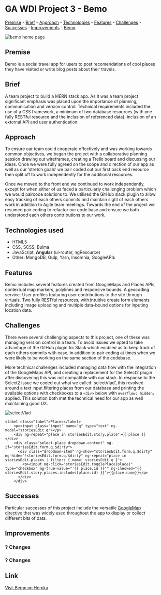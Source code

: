 # GA WDI Project 3 - Bemo
[Premise](#premise "premise") - [Brief](#brief "brief") - [Approach](#approach "approach") - [Technologies](#technologies-used "technologies") - [Features](#features "features") - [Challenges](#challenges "challenges") - [Successes](#successes "successes") - [Improvements](#improvements "improvements") - [Bemo](https://bemo-app.herokuapp.com "Bemo")

<img src="https://i.imgur.com/YSZG3q9.png" alt="bemo home page">

## Premise
Bemo is a social travel app for users to post recomendations of cool places they have visited or write blog posts about their travels.

## Brief
A team project to build a MERN stack app.  As it was a team project significant emphasis was placed upon the importance of planning, communication and version control.  Technical requirements included the use of a CSS framework, a minimum of two database resources (with one fully RESTful resource and the inclusion of referenced data), inclusion of an external API and user authentication.

## Approach
To ensure our team could cooperate effectively and was working towards common objectives, we began the project with a collaborative planning session drawing out wireframes, creating a Trello board and discussing our ideas.  Once we were fully agreed on the scope and direction of our app as well as our 'stretch goals' we pair coded out our first back end resource then split off to work independently for the additional resources.

Once we moved to the front end we continued to work independently, except for when either of us faced a particularly challenging problem which we would paircode solutions to.  We utilised the GitHub slack plugin to allow easy tracking of each others commits and maintain sight of each others work in addition to Agile team meetings.  Towards the end of the project we resumed pair coding to refactor our code base and ensure we both understood each others contributions to our work.

## Technologies used
* HTML5
* CSS, SCSS, Bulma
* JavaScript, **Angular** (ui-router, ngResource)
* Other: MongoDB, Gulp, Yarn, Insomnia, GoogleAPIs

## Features
Bemo includes several features created from GoogleMaps and Places APIs, contextual map markers, polylines and responsive bounds.  A geocoding service.  User profiles featuring user contributions to the site through virtuals.  Two fully RESTful resources, with intuitive create form elements including image uploading and multiple data-bound options for inputing location data.

## Challenges
There were several challenging aspects to this project, one of these was managing version control in a team.  To avoid issues we opted to take advantage of the GitHub plugin for Slack which enabled us to keep track of each others commits with ease, in addition to pair coding at times when we were likely to be working on the same section of the codebase.

More technical challenges included managing data flow with the integration of the GoogleMaps API, and creating a replacement for the Select2 plugin after discovering this was not compatible with our stack.  In response to the Select2 issue we coded out what we called 'selectVlad', this revolved around a text input filtering places from our database and printing the available options with checkboxes to a `<div>` below with `overflow: hidden;` applied.  This solution both met the technical need for our app as well maintaining good UX.

<img src="https://i.imgur.com/h43yFTW.png" alt="selectVlad">

```
<label class="label">Places</label>
    <p><input class="input" name="q" type="text" ng-model="storiesEdit.q"></p>
    <div ng-repeat="place in storiesEdit.story.place">{{ place }}</div>
    <div class="select-place dropdown-content" ng-if="storiesEdit.form.q.$dirty">
      <div class="dropdown-item" ng-show="storiesEdit.form.q.$dirty" ng-hide="!storiesEdit.form.q.$dirty" ng-repeat="place in storiesEdit.places | filter: { name: storiesEdit.q }">
        <p><input ng-click="storiesEdit.togglePlace(place)" type="checkbox" ng-true-value="'{{ place.id }}'" ng-checked="{{ storiesEdit.story.places.includes(place.id) }}">{{place.name}}</p>
      </div>
    </div>
```

## Successes
Particular successes of this project include the versatile [GoogleMap directive](https://github.com/jdLYNC/wdi-project-3/blob/master/src/js/directives/googleMaps.js "GoogleMap directive file") that was widely used throughout the app to display or collect different bits of data.

## Improvements

### ? Changes

### ? Changes

## Link ##
[Visit Bemo on Heroku](https://bemo-app.herokuapp.com "Bemo")
